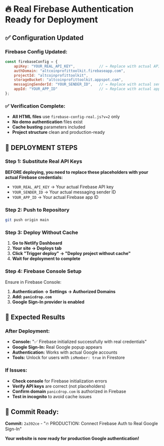 # 🔥 Real Firebase Authentication Ready for Deployment

## ✅ Configuration Updated

### Firebase Config Updated:
```javascript
const firebaseConfig = {
    apiKey: "YOUR_REAL_API_KEY",           // ← Replace with actual API key
    authDomain: "altcoinprofittoolkit.firebaseapp.com",
    projectId: "altcoinprofittoolkit", 
    storageBucket: "altcoinprofittoolkit.appspot.com",
    messagingSenderId: "YOUR_SENDER_ID",   // ← Replace with actual sender ID
    appId: "YOUR_APP_ID"                   // ← Replace with actual app ID
};
```

### ✅ Verification Complete:
- **All HTML files** use `firebase-config-real.js?v=2` only
- **No demo authentication** files exist
- **Cache busting** parameters included
- **Project structure** clean and production-ready

## 🚀 DEPLOYMENT STEPS

### Step 1: Substitute Real API Keys
**BEFORE deploying, you need to replace these placeholders with your actual Firebase credentials:**
- `YOUR_REAL_API_KEY` → Your actual Firebase API key
- `YOUR_SENDER_ID` → Your actual messaging sender ID  
- `YOUR_APP_ID` → Your actual Firebase app ID

### Step 2: Push to Repository
```bash
git push origin main
```

### Step 3: Deploy Without Cache
1. **Go to Netlify Dashboard**
2. **Your site → Deploys tab** 
3. **Click "Trigger deploy" → "Deploy project without cache"**
4. **Wait for deployment to complete**

### Step 4: Firebase Console Setup
Ensure in Firebase Console:
1. **Authentication → Settings → Authorized Domains**
2. **Add: `panicdrop.com`**
3. **Google Sign-In provider is enabled**

## 🎯 Expected Results

### After Deployment:
- **Console:** "✅ Firebase initialized successfully with real credentials"
- **Google Sign-In:** Real Google popup appears
- **Authentication:** Works with actual Google accounts
- **Tools:** Unlock for users with `isMember: true` in Firestore

### If Issues:
- **Check console** for Firebase initialization errors
- **Verify API keys** are correct (not placeholders)
- **Confirm domain** `panicdrop.com` is authorized in Firebase
- **Test in incognito** to avoid cache issues

## 📝 Commit Ready:
**Commit:** `2a392ce` - "🔥 PRODUCTION: Connect Firebase Auth to Real Google Sign-In"

**Your website is now ready for production Google authentication!**